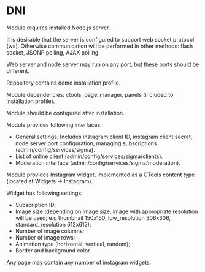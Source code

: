 DNI
===

Module requires installed Node.js server.

It is desirable that the server is configured to support web socket protocol (ws). Otherwise communication will be
performed in other methods: flash socket, JSONP polling, AJAX polling.

Web server and node server may run on any port, but these ports should be different.

Repository contains demo installation profile.

Module dependencies: ctools, page_manager, panels (included to installation profile).

Module should be configured after installation.

Module provides following interfaces:
  - General settings. Includes instagram client ID, instagram client secret, node server port configuration,
    managing subscriptions (admin/config/services/sigma).
  - List of online client (admin/config/services/sigma/clients).
  - Moderation interface (admin/config/services/sigma/moderation).

Module provides Instagram widget, implemented as a CTools content type (located at Widgets -> Instagram).

Widget has following settings:
  - Subscription ID;
  - Image size (depending on image size, image with appropriate resolution will be used;
    e.g thumbnail 150x150, low_resolution 306x306, standard_resolution 612x612);
  - Number of image columns;
  - Number of image rows;
  - Animation type (horizontal, vertical, random);
  - Border and background color.

Any page may contain any number of instagram widgets.
